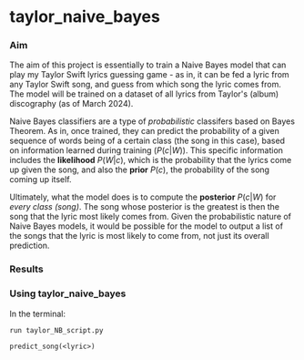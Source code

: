 # taylor_naive_bayes

### Aim

The aim of this project is essentially to train a Naive Bayes model that can play my Taylor Swift lyrics guessing game - as in, it can be fed a lyric from any Taylor Swift song, and guess from which song the lyric comes from. The model will be trained on a dataset of all lyrics from Taylor's (album) discography (as of March 2024).

Naive Bayes classifiers are a type of *probabilistic* classifers based on Bayes Theorem. As in, once trained, they can predict the probability of a given sequence of words being of a certain class (the song in this case), based on information learned during training ($P(c|W)$). This specific information includes the **likelihood** $P(W|c)$, which is the probability that the lyrics come up given the song, and also the **prior** $P(c)$, the probability of the song coming up itself.

Ultimately, what the model does is to compute the **posterior** $P(c|W)$ for *every class (song)*. The song whose posterior is the greatest is then the song that the lyric most likely comes from. Given the probabilistic nature of Naive Bayes models, it would be possible for the model to output a list of the songs that the lyric is most likely to come from, not just its overall prediction. 

### Results

### Using taylor_naive_bayes

In the terminal: 

`run taylor_NB_script.py`

`predict_song(<lyric>)`
